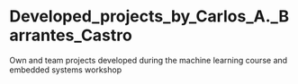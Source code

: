 # Developed_projects_by_Carlos_A._Barrantes_Castro
Own and team projects developed during the machine learning course and embedded systems workshop
